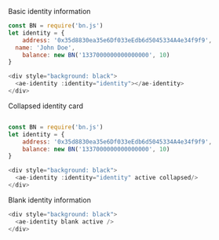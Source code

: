 Basic identity information
```js
const BN = require('bn.js')
let identity = {
	address: '0x35d8830ea35e6Df033eEdb6d5045334A4e34f9f9',
  name: 'John Doe',
	balance: new BN('1337000000000000000', 10)
}

<div style="background: black">
  <ae-identity :identity="identity"></ae-identity>
</div>
```


Collapsed identity card
```js

const BN = require('bn.js')
let identity = {
	address: '0x35d8830ea35e6Df033eEdb6d5045334A4e34f9f9',
	balance: new BN('1337000000000000000', 10)
}

<div style="background: black">
  <ae-identity :identity="identity" active collapsed/>
</div>

```

Blank identity information
```js
<div style="background: black">
  <ae-identity blank active />
</div>
```
